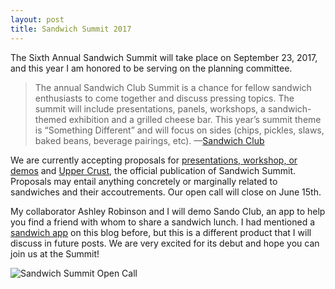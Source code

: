 ```yaml
---
layout: post
title: Sandwich Summit 2017
---
```

The Sixth Annual Sandwich Summit will take place on September 23, 2017, and this year I am honored to be serving on the planning committee.

>The annual Sandwich Club Summit is a chance for fellow sandwich enthusiasts to come together and discuss pressing topics. The summit will include presentations, panels, workshops, a sandwich-themed exhibition and a grilled cheese bar. This year’s summit theme is “Something Different” and will focus on sides (chips, pickles, slaws, baked beans, beverage pairings, etc).
>—[Sandwich Club](http://sandwich-club.org/2017-sandwich-club-summit/)

We are currently accepting proposals for [presentations, workshop, or demos](https://goo.gl/forms/TPDNyoYI4AnHSbcn2) and [Upper Crust](https://goo.gl/forms/7PCK7igTdjFn3Wgr1), the official publication of Sandwich Summit. Proposals may entail anything concretely or marginally related to sandwiches and their accoutrements. Our open call will close on June 15th.

My collaborator Ashley Robinson and I will demo Sando Club, an app to help you find a friend with whom to share a sandwich lunch. I had mentioned a [sandwich app](http://jingyufanclub.co/blog/sandwiches-in-the-expanded-field-or-happiness/) on this blog before, but this is a different product that I will discuss in future posts. We are very excited for its debut and hope you can join us at the Summit!

![Sandwich Summit Open Call](http://sandwich-club.org/wp-content/uploads/2017/05/RFP_v5-smoother.gif)
